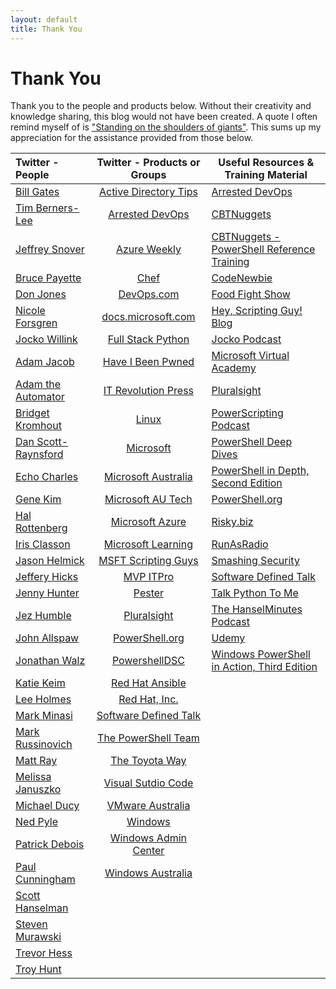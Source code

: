 ```yaml
---
layout: default
title: Thank You
---
```

# Thank You

Thank you to the people and products below. Without their creativity and knowledge sharing, this blog would not have been created. A quote I often remind myself of is ["Standing on the shoulders of giants"](https://en.wikipedia.org/wiki/Standing_on_the_shoulders_of_giants). This sums up my appreciation for the assistance provided from those below.


|Twitter - People|Twitter - Products or Groups|Useful Resources & Training Material|
| :--- | :---: | --- |
|[Bill Gates](https://twitter.com/BillGates)|[Active Directory Tips](https://twitter.com/ADTipsTricks)|[Arrested DevOps](https://www.arresteddevops.com/)|
|[Tim Berners-Lee](https://twitter.com/timberners_lee)|[Arrested DevOps](https://twitter.com/ArrestedDevOps)|[CBTNuggets](https://www.cbtnuggets.com/)|
|[Jeffrey Snover](https://twitter.com/jsnover)|[Azure Weekly](https://twitter.com/AzureWeekly)|[CBTNuggets - PowerShell Reference Training](https://www.cbtnuggets.com/it-training/microsoft-windows-powershell-2-3-4)|
|[Bruce Payette](https://twitter.com/BrucePayette)|[Chef](https://twitter.com/chef)|[CodeNewbie](https://www.codenewbie.org/)|
|[Don Jones](https://twitter.com/concentrateddon)|[DevOps.com](https://twitter.com/devopsdotcom)|[Food Fight Show](http://foodfightshow.org/)|
|[Nicole Forsgren](https://twitter.com/nicolefv)|[docs.microsoft.com](https://twitter.com/docsmsft)|[Hey, Scripting Guy! Blog](https://blogs.technet.microsoft.com/heyscriptingguy/)|
|[Jocko Willink](https://twitter.com/jockowillink)|[Full Stack Python](https://twitter.com/fullstackpython)|[Jocko Podcast](http://jockopodcast.com/)|
|[Adam Jacob](https://twitter.com/adamhjk)|[Have I Been Pwned](https://twitter.com/haveibeenpwned)|[Microsoft Virtual Academy](https://mva.microsoft.com/)|
|[Adam the Automator](https://twitter.com/adbertram)|[IT Revolution Press](https://twitter.com/ITRevBooks)|[Pluralsight](https://www.pluralsight.com/)|
|[Bridget Kromhout](https://twitter.com/bridgetkromhout)|[Linux](https://twitter.com/Linux)|[PowerScripting Podcast](https://powershell.org/category/podcast/)|
|[Dan Scott-Raynsford](https://twitter.com/dscottraynsford)|[Microsoft](https://twitter.com/Microsoft)|[PowerShell Deep Dives](https://www.manning.com/books/powershell-deep-dives)|
|[Echo Charles](https://twitter.com/echocharles)|[Microsoft Australia](https://twitter.com/MicrosoftAU)|[PowerShell in Depth, Second Edition](https://www.manning.com/books/powershell-in-depth-second-edition)|
|[Gene Kim](https://twitter.com/RealGeneKim)|[Microsoft AU Tech](https://twitter.com/MicrosoftAUTech)|[PowerShell.org](https://powershell.org/)|
|[Hal Rottenberg](https://twitter.com/halr9000)|[Microsoft Azure](https://twitter.com/Azure)|[Risky.biz](https://risky.biz/)|
|[Iris Classon](https://twitter.com/IrisClasson)|[Microsoft Learning](https://twitter.com/MSLearning)|[RunAsRadio](http://runasradio.com/)|
|[Jason Helmick](https://twitter.com/theJasonHelmick)|[MSFT Scripting Guys](https://twitter.com/ScriptingGuys)|[Smashing Security](https://www.smashingsecurity.com/)|
|[Jeffery Hicks](https://twitter.com/JeffHicks)|[MVP ITPro](https://twitter.com/mvpitpro)|[Software Defined Talk](http://www.softwaredefinedtalk.com/)|
|[Jenny Hunter](https://twitter.com/MsftJenny)|[Pester](https://twitter.com/PSPester)|[Talk Python To Me](https://talkpython.fm/)|
|[Jez Humble](https://twitter.com/jezhumble)|[Pluralsight](https://twitter.com/pluralsight)|[The HanselMinutes Podcast](https://hanselminutes.com/)|
|[John Allspaw](https://twitter.com/allspaw)|[PowerShell.org](https://twitter.com/PSHOrg)|[Udemy](https://www.udemy.com/)|
|[Jonathan Walz](https://twitter.com/jonwalz)|[PowershellDSC](https://twitter.com/PowershellDSC_)|[Windows PowerShell in Action, Third Edition](https://www.manning.com/books/windows-powershell-in-action-third-edition)|
|[Katie Keim](https://twitter.com/katiedsc)|[Red Hat Ansible](https://twitter.com/ansible)|
|[Lee Holmes](https://twitter.com/Lee_Holmes)|[Red Hat, Inc.](https://twitter.com/RedHat)|
|[Mark Minasi](https://twitter.com/mminasi)|[Software Defined Talk](https://twitter.com/SoftwareDefTalk)|
|[Mark Russinovich](https://twitter.com/markrussinovich)|[The PowerShell Team](https://twitter.com/PowerShell_Team)|
|[Matt Ray](https://twitter.com/mattray)|[The Toyota Way](https://twitter.com/The_Toyota_Way)|
|[Melissa Januszko](https://twitter.com/thedevopsdiva)|[Visual Sutdio Code](https://twitter.com/code)|
|[Michael Ducy](https://twitter.com/mfdii)|[VMware Australia](https://twitter.com/VMwareAU)|
|[Ned Pyle](https://twitter.com/NerdPyle)|[Windows](https://twitter.com/Windows)|
|[Patrick Debois](https://twitter.com/patrickdebois)|[Windows Admin Center](https://twitter.com/servermgmt)|
|[Paul Cunningham](https://twitter.com/PaulCunningham)|[Windows Australia](https://twitter.com/WindowsAU)|
|[Scott Hanselman](https://twitter.com/shanselman)|
|[Steven Murawski](https://twitter.com/StevenMurawski)|
|[Trevor Hess](https://twitter.com/trevorghess)|
|[Troy Hunt](https://twitter.com/troyhunt)|
